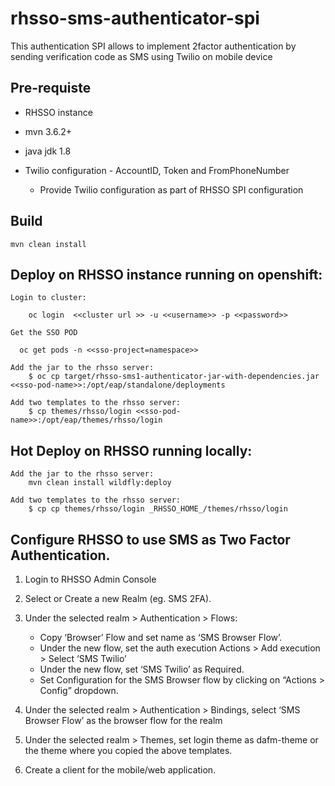 # rhsso-sms-authenticator-spi

This authentication SPI allows to implement 2factor authentication by sending verification code as SMS using Twilio on  mobile device

## Pre-requiste

* RHSSO instance
* mvn 3.6.2+
* java jdk 1.8
* Twilio configuration - AccountID, Token and FromPhoneNumber
	
	* Provide  Twilio configuration as part of RHSSO SPI configuration


## Build 

	mvn clean install

## Deploy on RHSSO instance running on openshift:

    Login to cluster:

        oc login  <<cluster url >> -u <<username>> -p <<password>>
    
    Get the SSO POD

      oc get pods -n <<sso-project=namespace>>

    Add the jar to the rhsso server:
        $ oc cp target/rhsso-sms1-authenticator-jar-with-dependencies.jar <<sso-pod-name>>:/opt/eap/standalone/deployments

    Add two templates to the rhsso server:
        $ cp themes/rhsso/login <<sso-pod-name>>:/opt/eap/themes/rhsso/login


## Hot Deploy on RHSSO running locally:
	
	Add the jar to the rhsso server:
		mvn clean install wildfly:deploy
		
	Add two templates to the rhsso server:
        $ cp cp themes/rhsso/login _RHSSO_HOME_/themes/rhsso/login

## Configure RHSSO to use SMS as Two Factor Authentication.
 
1. Login to RHSSO Admin Console
2. Select or Create a new Realm (eg. SMS 2FA).
3. Under the selected realm > Authentication > Flows:
    * Copy ‘Browser’ Flow and set name as ‘SMS Browser Flow’.
    * Under the new flow, set the auth execution
          Actions > Add execution > Select ‘SMS Twilio’
    * Under the new flow, set ‘SMS Twilio’ as Required.
    * Set Configuration for the SMS Browser flow by clicking on “Actions > Config” dropdown.

4. Under the selected realm > Authentication > Bindings, select ‘SMS Browser Flow’ as the browser flow for the realm

5. Under the selected realm > Themes, set login theme as dafm-theme or the theme
              where you copied the above templates.

6. Create a client for the mobile/web application.
